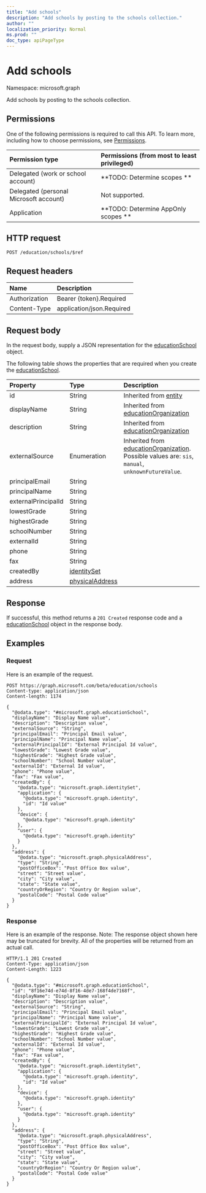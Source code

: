 ```yaml
---
title: "Add schools"
description: "Add schools by posting to the schools collection."
author: ""
localization_priority: Normal
ms.prod: ""
doc_type: apiPageType
---
```


# Add schools

Namespace: microsoft.graph

Add schools by posting to the schools collection.

## Permissions
One of the following permissions is required to call this API. To learn more, including how to choose permissions, see [Permissions](/concepts/permissions-reference.md).

|Permission type|Permissions (from most to least privileged)|
|:---|:---|
|Delegated (work or school account)|**TODO: Determine scopes **|
|Delegated (personal Microsoft account)|Not supported.|
|Application|**TODO: Determine AppOnly scopes **|

## HTTP request
<!-- {
  "blockType": "ignored"
}
-->
``` http
POST /education/schools/$ref
```

## Request headers
|Name|Description|
|:---|:---|
|Authorization|Bearer {token}.Required|
|Content-Type|application/json.Required|

## Request body
In the request body, supply a JSON representation for the [educationSchool](../resources/educationschool.md) object.

The following table shows the properties that are required when you create the [educationSchool](../resources/educationschool.md).

|Property|Type|Description|
|:---|:---|:---|
|id|String| Inherited from [entity](../resources/entity.md)|
|displayName|String| Inherited from [educationOrganization](../resources/educationorganization.md)|
|description|String| Inherited from [educationOrganization](../resources/educationorganization.md)|
|externalSource|Enumeration| Inherited from [educationOrganization](../resources/educationorganization.md). Possible values are: `sis`, `manual`, `unknownFutureValue`.|
|principalEmail|String||
|principalName|String||
|externalPrincipalId|String||
|lowestGrade|String||
|highestGrade|String||
|schoolNumber|String||
|externalId|String||
|phone|String||
|fax|String||
|createdBy|[identitySet](../resources/identityset.md)||
|address|[physicalAddress](../resources/physicaladdress.md)||



## Response
If successful, this method returns a `201 Created` response code and a [educationSchool](../resources/educationschool.md) object in the response body.

## Examples

### Request
Here is an example of the request.
<!-- {
  "blockType": "request",
  "name": "create_educationschool_from_"
}
-->
``` http
POST https://graph.microsoft.com/beta/education/schools
Content-type: application/json
Content-length: 1174

{
  "@odata.type": "#microsoft.graph.educationSchool",
  "displayName": "Display Name value",
  "description": "Description value",
  "externalSource": "String",
  "principalEmail": "Principal Email value",
  "principalName": "Principal Name value",
  "externalPrincipalId": "External Principal Id value",
  "lowestGrade": "Lowest Grade value",
  "highestGrade": "Highest Grade value",
  "schoolNumber": "School Number value",
  "externalId": "External Id value",
  "phone": "Phone value",
  "fax": "Fax value",
  "createdBy": {
    "@odata.type": "microsoft.graph.identitySet",
    "application": {
      "@odata.type": "microsoft.graph.identity",
      "id": "Id value"
    },
    "device": {
      "@odata.type": "microsoft.graph.identity"
    },
    "user": {
      "@odata.type": "microsoft.graph.identity"
    }
  },
  "address": {
    "@odata.type": "microsoft.graph.physicalAddress",
    "type": "String",
    "postOfficeBox": "Post Office Box value",
    "street": "Street value",
    "city": "City value",
    "state": "State value",
    "countryOrRegion": "Country Or Region value",
    "postalCode": "Postal Code value"
  }
}
```

### Response
Here is an example of the response. Note: The response object shown here may be truncated for brevity. All of the properties will be returned from an actual call.
<!-- {
  "blockType": "response",
  "truncated": true,
  "@odata.type": "microsoft.graph.educationschool"
}
-->
``` http
HTTP/1.1 201 Created
Content-Type: application/json
Content-Length: 1223

{
  "@odata.type": "#microsoft.graph.educationSchool",
  "id": "8f16e74d-e74d-8f16-4de7-168f4de7168f",
  "displayName": "Display Name value",
  "description": "Description value",
  "externalSource": "String",
  "principalEmail": "Principal Email value",
  "principalName": "Principal Name value",
  "externalPrincipalId": "External Principal Id value",
  "lowestGrade": "Lowest Grade value",
  "highestGrade": "Highest Grade value",
  "schoolNumber": "School Number value",
  "externalId": "External Id value",
  "phone": "Phone value",
  "fax": "Fax value",
  "createdBy": {
    "@odata.type": "microsoft.graph.identitySet",
    "application": {
      "@odata.type": "microsoft.graph.identity",
      "id": "Id value"
    },
    "device": {
      "@odata.type": "microsoft.graph.identity"
    },
    "user": {
      "@odata.type": "microsoft.graph.identity"
    }
  },
  "address": {
    "@odata.type": "microsoft.graph.physicalAddress",
    "type": "String",
    "postOfficeBox": "Post Office Box value",
    "street": "Street value",
    "city": "City value",
    "state": "State value",
    "countryOrRegion": "Country Or Region value",
    "postalCode": "Postal Code value"
  }
}
```

